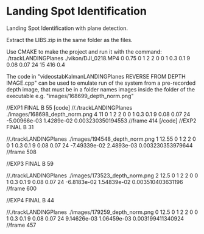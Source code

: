 # Landing Spot Identification
Landing Spot Identification with plane detection.

Extract the LIBS.zip in the same folder as the files.

Use CMAKE to make the project and run it with the command:
./trackLANDINGPlanes ./vikon/DJI_0218.MP4 0 0.75 0 1 2 2 0 0 1 0.3 0.1 9 0.08 0.07 24 15 416 0.4

The code in "videostabKalmanLANDINGPlanes REVERSE FROM DEPTH IMAGE.cpp" can be used to emulate run of the system
from a pre-recorded depth image, that must be in a folder names images inside the folder of the executable
e.g. "images/168699_depth_norm.png"

  //EXP1 FINAL B 55
  [code]
  //./trackLANDINGPlanes ./images/168698_depth_norm.png 4 11 0 1 2 2 0 0 1 0.3 0.1 9 0.08 0.07 24 -5.00966e-03 1.4289e-02 0.003230350194553    //frame 414
  [/code]
  //EXP2 FINAL B 31
  
  //./trackLANDINGPlanes ./images/194548_depth_norm.png 1 12.55 0 1 2 2 0 0 1 0.3 0.1 9 0.08 0.07 24 -7.49339e-02 2.4893e-03 0.003230353979644    //frame 508
  
  //EXP3 FINAL B 59
  
  //./trackLANDINGPlanes ./images/173523_depth_norm.png 2 12.5 0 1 2 2 0 0 1 0.3 0.1 9 0.08 0.07 24 -6.8183e-02 1.54839e-02 0.003510403631196  //frame 600
  
  //EXP4 FINAL B 44
  
  //./trackLANDINGPlanes ./images/179259_depth_norm.png 0 12.5 0 1 2 2 0 0 1 0.3 0.1 9 0.08 0.07 24  9.14626e-03 1.06459e-03 0.003199411340924 //frame 457
